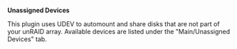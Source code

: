 **Unassigned Devices**

This plugin uses UDEV to automount and share disks that are not part of your unRAID array.  Available devices are listed under the "Main/Unassigned Devices" tab.